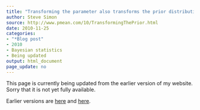 ```yaml
---
title: "Transforming the parameter also transforms the prior distribution"
author: Steve Simon
source: http://www.pmean.com/10/TransformingThePrior.html
date: 2010-11-25
categories:
- "*Blog post"
- 2010
- Bayesian statistics
- Being updated
output: html_document
page_update: no
---
```


This page is currently being updated from the earlier version of my website. Sorry that it is not yet fully available.

<!---More--->

Earlier versions are [here][sim1] and [here][sim2].

[sim1]: http://www.pmean.com/10/TransformingThePrior.html
[sim2]: http://new.pmean.com/transforming-the-prior/
